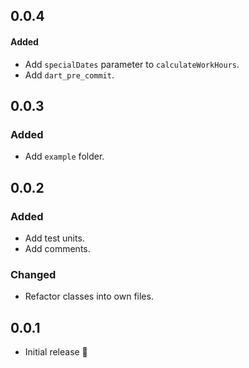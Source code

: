 ## 0.0.4

#### Added
* Add `specialDates` parameter to `calculateWorkHours`.
* Add `dart_pre_commit`.

## 0.0.3

### Added
* Add `example` folder.

## 0.0.2

### Added
* Add test units.
* Add comments.

### Changed
* Refactor classes into own files.

## 0.0.1

* Initial release 🚀
